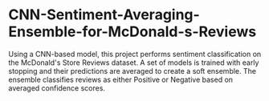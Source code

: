 # CNN-Sentiment-Averaging-Ensemble-for-McDonald-s-Reviews
Using a CNN-based model, this project performs sentiment classification on the McDonald's Store Reviews dataset. A set of models is trained with early stopping and their predictions are averaged to create a soft ensemble. The ensemble classifies reviews as either Positive or Negative based on averaged confidence scores.

